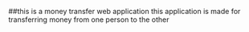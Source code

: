##this is a money transfer web application 
this application is made for transferring money from one person to the other 